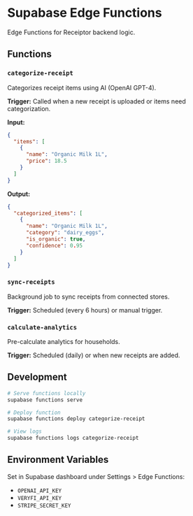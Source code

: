 # Supabase Edge Functions

Edge Functions for Receiptor backend logic.

## Functions

### `categorize-receipt`

Categorizes receipt items using AI (OpenAI GPT-4).

**Trigger:** Called when a new receipt is uploaded or items need categorization.

**Input:**

```json
{
  "items": [
    {
      "name": "Organic Milk 1L",
      "price": 18.5
    }
  ]
}
```

**Output:**

```json
{
  "categorized_items": [
    {
      "name": "Organic Milk 1L",
      "category": "dairy_eggs",
      "is_organic": true,
      "confidence": 0.95
    }
  ]
}
```

### `sync-receipts`

Background job to sync receipts from connected stores.

**Trigger:** Scheduled (every 6 hours) or manual trigger.

### `calculate-analytics`

Pre-calculate analytics for households.

**Trigger:** Scheduled (daily) or when new receipts are added.

## Development

```bash
# Serve functions locally
supabase functions serve

# Deploy function
supabase functions deploy categorize-receipt

# View logs
supabase functions logs categorize-receipt
```

## Environment Variables

Set in Supabase dashboard under Settings > Edge Functions:

- `OPENAI_API_KEY`
- `VERYFI_API_KEY`
- `STRIPE_SECRET_KEY`
